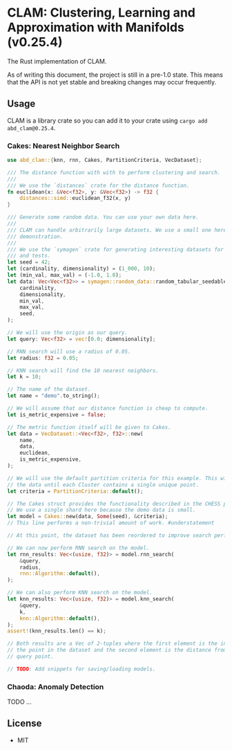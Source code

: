 # CLAM: Clustering, Learning and Approximation with Manifolds (v0.25.4)

The Rust implementation of CLAM.

As of writing this document, the project is still in a pre-1.0 state.
This means that the API is not yet stable and breaking changes may occur frequently.

## Usage

CLAM is a library crate so you can add it to your crate using `cargo add abd_clam@0.25.4`.

### Cakes: Nearest Neighbor Search

```rust
use abd_clam::{knn, rnn, Cakes, PartitionCriteria, VecDataset};

/// The distance function with with to perform clustering and search.
///
/// We use the `distances` crate for the distance function.
fn euclidean(x: &Vec<f32>, y: &Vec<f32>) -> f32 {
    distances::simd::euclidean_f32(x, y)
}

/// Generate some random data. You can use your own data here.
///
/// CLAM can handle arbitrarily large datasets. We use a small one here for
/// demonstration.
///
/// We use the `symagen` crate for generating interesting datasets for examples
/// and tests.
let seed = 42;
let (cardinality, dimensionality) = (1_000, 10);
let (min_val, max_val) = (-1.0, 1.0);
let data: Vec<Vec<f32>> = symagen::random_data::random_tabular_seedable(
    cardinality,
    dimensionality,
    min_val,
    max_val,
    seed,
);

// We will use the origin as our query.
let query: Vec<f32> = vec![0.0; dimensionality];

// RNN search will use a radius of 0.05.
let radius: f32 = 0.05;

// KNN search will find the 10 nearest neighbors.
let k = 10;

// The name of the dataset.
let name = "demo".to_string();

// We will assume that our distance function is cheap to compute.
let is_metric_expensive = false;

// The metric function itself will be given to Cakes.
let data = VecDataset::<Vec<f32>, f32>::new(
    name,
    data,
    euclidean,
    is_metric_expensive,
);

// We will use the default partition criteria for this example. This will partition
// the data until each Cluster contains a single unique point.
let criteria = PartitionCriteria::default();

// The Cakes struct provides the functionality described in the CHESS paper.
// We use a single shard here because the demo data is small.
let model = Cakes::new(data, Some(seed), &criteria);
// This line performs a non-trivial amount of work. #understatement

// At this point, the dataset has been reordered to improve search performance.

// We can now perform RNN search on the model.
let rnn_results: Vec<(usize, f32)> = model.rnn_search(
    &query,
    radius,
    rnn::Algorithm::default(),
);

// We can also perform KNN search on the model.
let knn_results: Vec<(usize, f32)> = model.knn_search(
    &query,
    k,
    knn::Algorithm::default(),
);
assert!(knn_results.len() == k);

// Both results are a Vec of 2-tuples where the first element is the index of
// the point in the dataset and the second element is the distance from the
// query point.

// TODO: Add snippets for saving/loading models.
```

### Chaoda: Anomaly Detection

TODO ...

## License

- MIT
